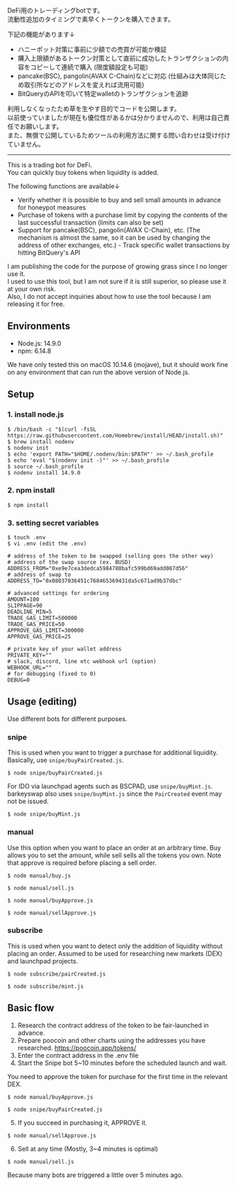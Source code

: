 DeFi用のトレーディングbotです。  
流動性追加のタイミングで素早くトークンを購入できます。  

下記の機能があります↓  
- ハニーポット対策に事前に少額での売買が可能か検証  
- 購入上限額があるトークン対策として直前に成功したトランザクションの内容をコピーして連続で購入 (限度額設定も可能)  
- pancake(BSC), pangolin(AVAX C-Chain)などに対応 (仕組みは大体同じため取引所などのアドレスを変えれば流用可能)  
- BitQueryのAPIを叩いて特定walletのトランザクションを追跡

利用しなくなったため草を生やす目的でコードを公開します。  
以前使っていましたが現在も優位性があるかは分かりませんので、利用は自己責任でお願いします。  
また、無償で公開しているためツールの利用方法に関する問い合わせは受け付けていません。  

---

This is a trading bot for DeFi.  
You can quickly buy tokens when liquidity is added.  

The following functions are available↓  
- Verify whether it is possible to buy and sell small amounts in advance for honeypot measures  
- Purchase of tokens with a purchase limit by copying the contents of the last successful transaction (limits can also be set)  
- Support for pancake(BSC), pangolin(AVAX C-Chain), etc. (The mechanism is almost the same, so it can be used by changing the address of other exchanges, etc.)  - Track specific wallet transactions by hitting BitQuery's API  

I am publishing the code for the purpose of growing grass since I no longer use it.  
I used to use this tool, but I am not sure if it is still superior, so please use it at your own risk.  
Also, I do not accept inquiries about how to use the tool because I am releasing it for free.  

## Environments

- Node.js: 14.9.0
- npm: 6.14.8

We have only tested this on macOS 10.14.6 (mojave), but it should work fine on any environment that can run the above version of Node.js.

## Setup

### 1. install node.js

```
$ /bin/bash -c "$(curl -fsSL https://raw.githubusercontent.com/Homebrew/install/HEAD/install.sh)"
$ brew install nodenv
$ nodenv init
$ echo 'export PATH="$HOME/.nodenv/bin:$PATH"' >> ~/.bash_profile
$ echo 'eval "$(nodenv init -)"' >> ~/.bash_profile
$ source ~/.bash_profile
$ nodenv install 14.9.0
```

### 2. npm install

```
$ npm install
```

### 3. setting secret variables

```
$ touch .env
$ vi .env (edit the .env)
```

```.env
# address of the token to be swapped (selling goes the other way)
# address of the swap source (ex. BUSD)
ADDRESS_FROM="0xe9e7cea3dedca5984780bafc599bd69add087d56"
# address of swap to
ADDRESS_TO="0x08037036451c768465369431da5c671ad9b37dbc"

# advanced settings for ordering
AMOUNT=100
SLIPPAGE=90
DEADLINE_MIN=5
TRADE_GAS_LIMIT=500000
TRADE_GAS_PRICE=50
APPROVE_GAS_LIMIT=300000
APPROVE_GAS_PRICE=25

# private key of your wallet address
PRIVATE_KEY=""
# slack, discord, line etc webhook url (option)
WEBHOOK_URL=""
# for debugging (fixed to 0)
DEBUG=0
```

## Usage (editing)

Use different bots for different purposes.

### snipe

This is used when you want to trigger a purchase for additional liquidity.
Basically, use `snipe/buyPairCreated.js`.

```
$ node snipe/buyPairCreated.js
```

For IDO via launchpad agents such as BSCPAD, use `snipe/buyMint.js`.
barkeyswap also uses `snipe/buyMint.js` since the `PairCreated` event may not be issued.

```
$ node snipe/buyMint.js
```

### manual

Use this option when you want to place an order at an arbitrary time.
Buy allows you to set the amount, while sell sells all the tokens you own.
Note that approve is required before placing a sell order.

```
$ node manual/buy.js
```

```
$ node manual/sell.js
```

```
$ node manual/buyApprove.js
```

```
$ node manual/sellApprove.js
```

### subscribe

This is used when you want to detect only the addition of liquidity without placing an order.
Assumed to be used for researching new markets (DEX) and launchpad projects.

```
$ node subscribe/pairCreated.js
```

```
$ node subscribe/mint.js
```

## Basic flow

1. Research the contract address of the token to be fair-launched in advance.
2. Prepare poocoin and other charts using the addresses you have researched.
   https://poocoin.app/tokens/<address here>
3. Enter the contract address in the .env file
4. Start the Snipe bot 5~10 minutes before the scheduled launch and wait.

You need to approve the token for purchase for the first time in the relevant DEX.

```
$ node manual/buyApprove.js
```

```
$ node snipe/buyPairCreated.js
```

5. If you succeed in purchasing it, APPROVE it.

```
$ node manual/sellApprove.js
```

6. Sell at any time (Mostly, 3~4 minutes is optimal)

```
$ node manual/sell.js
```

Because many bots are triggered a little over 5 minutes ago.
